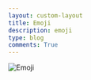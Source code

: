 ```yaml
---
layout: custom-layout
title: Emoji
description: emoji
type: blog
comments: True
---
```



![Emoji]({{site.baseurl}}/images/emoji.png)